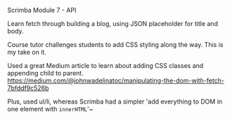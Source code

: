 Scrimba Module 7 - API

Learn fetch through building a blog, using JSON placeholder for title and body.

Course tutor challenges students to add CSS styling along the way. This is my take on it.

Used a great Medium article to learn about adding CSS classes and appending child to parent.
https://medium.com/@johnwadelinatoc/manipulating-the-dom-with-fetch-7bfddf9c526b

Plus, used ul/li, whereas Scrimba had a simpler 'add everything to DOM in one element with `innerHTML`'~
